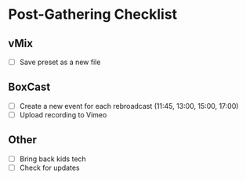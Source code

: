 # Post-Gathering Checklist

## vMix
- [ ] Save preset as a new file

## BoxCast
- [ ] Create a new event for each rebroadcast (11:45, 13:00, 15:00, 17:00)
- [ ] Upload recording to Vimeo

## Other
- [ ] Bring back kids tech
- [ ] Check for updates
